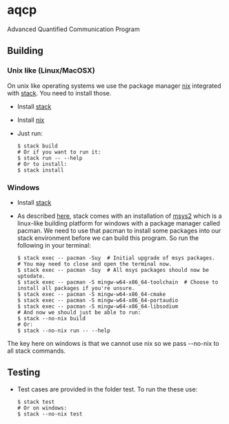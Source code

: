 # aqcp
Advanced Quantified Communication Program

## Building

### Unix like (Linux/MacOSX)

On unix like operating systems we use the package manager [nix][2] integrated with [stack][1]. You need to install those.

* Install [stack][1]
* Install [nix][3]
* Just run:

    ```
    $ stack build
    # Or if you want to run it:
    $ stack run -- --help
    # Or to install:
    $ stack install
    ```

### Windows

* Install [stack][1]
* As described [here](https://docs.haskellstack.org/en/stable/developing_on_windows), stack comes with an installation of [msys2](https://www.msys2.org) which is a linux-like building platform for windows with a package manager called pacman. We need to use that pacman to install some packages into our stack environment before we can build this program. So run the following in your terminal:

    ```
    $ stack exec -- pacman -Suy  # Initial upgrade of msys packages.
    # You may need to close and open the terminal now.
    $ stack exec -- pacman -Suy  # All msys packages should now be uptodate.
    $ stack exec -- pacman -S mingw-w64-x86_64-toolchain  # Choose to install all packages if you're unsure.
    $ stack exec -- pacman -S mingw-w64-x86_64-cmake
    $ stack exec -- pacman -S mingw-w64-x86_64-portaudio
    $ stack exec -- pacman -S mingw-w64-x86_64-libsodium
    # And now we should just be able to run:
    $ stack --no-nix build
    # Or:
    $ stack --no-nix run -- --help
    ```

The key here on windows is that we cannot use nix so we pass --no-nix to all stack commands.

## Testing

* Test cases are provided in the folder test. To run the these use:

    ```
    $ stack test
    # Or on windows:
    $ stack --no-nix test
    ```

[1]: https://docs.haskellstack.org/en/stable/README
[2]: https://nixos.org
[3]: https://nixos.org/download.html
